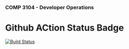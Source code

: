 ### COMP 3104 - Developer Operations

# Github ACtion Status Badge

[![Build Status](https://travis-ci.com/BabyEyes17/COMP-3104.svg?branch=main)](https://travis-ci.com/BabyEyes17/COMP-3104)
